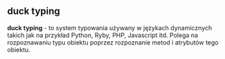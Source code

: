 ## duck typing

**duck typing** - to system typowania używany w językach dynamicznych takich jak na przykład
Python, Ryby, PHP, Javascript itd. Polega na rozpoznawaniu typu obiektu poprzez rozpoznanie metod i atrybutów
tego obiektu.